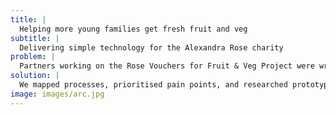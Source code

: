 ```yaml
---
title: |
  Helping more young families get fresh fruit and veg
subtitle: |
  Delivering simple technology for the Alexandra Rose charity
problem: |
  Partners working on the Rose Vouchers for Fruit & Veg Project were writing out lists by hand and their team was copying them into several different spreadsheets. To help more people access healthy food they wanted to embrace technology.
solution: |
  We mapped processes, prioritised pain points, and researched prototypes with market traders and children’s centre staff so that we could keep the fruit and veg buying simple for families. We’ve thrown out several possible solutions along the way and created digital tools that are easy to use AND work in low tech street markets.
image: images/arc.jpg
---
```

